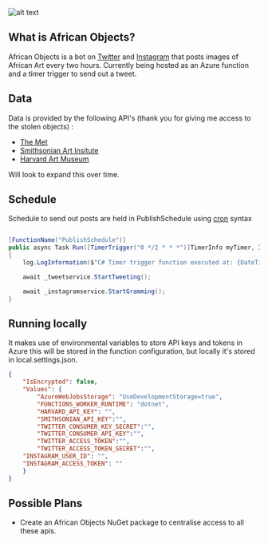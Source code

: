 
![alt text](https://pbs.twimg.com/profile_banners/1450557845359972360/1636418340/1500x500)

## What is African Objects?

African Objects is a bot on [Twitter](https://twitter.com/AfricanObjects/) and [Instagram](https://www.instagram.com/africanobjects/) that posts images of African Art every two hours. Currently being hosted as an Azure function and a timer trigger to send out a tweet.

## Data

Data is provided by the following API's (thank you for giving me access to the stolen objects) :
- [The Met](https://metmuseum.github.io/)
- [Smithsonian Art Insitute](http://edan.si.edu/openaccess/apidocs/)
- [Harvard Art Museum](https://github.com/harvardartmuseums/api-docs)

Will look to expand this over time. 

## Schedule 

Schedule to send out posts are held in PublishSchedule using [cron](https://en.wikipedia.org/wiki/Cron) syntax 

```c#

[FunctionName("PublishSchedule")]
public async Task Run([TimerTrigger("0 */2 * * *")]TimerInfo myTimer, ILogger log)
{
    log.LogInformation($"C# Timer trigger function executed at: {DateTime.Now}");

    await _tweetservice.StartTweeting();

    await _instagramservice.StartGramming();
}
```

## Running locally

It makes use of environmental variables to store API keys and tokens in Azure this will be stored in the function configuration, but locally it's stored in local.settings.json. 

```json
{
    "IsEncrypted": false,
    "Values": {
        "AzureWebJobsStorage": "UseDevelopmentStorage=true",
        "FUNCTIONS_WORKER_RUNTIME": "dotnet",
        "HARVARD_API_KEY": "",
        "SMITHSONIAN_API_KEY":"",
        "TWITTER_CONSUMER_KEY_SECRET":"",
        "TWITTER_CONSUMER_API_KEY":"",
        "TWITTER_ACCESS_TOKEN":"",
        "TWITTER_ACCESS_TOKEN_SECRET":"",
	"INSTAGRAM_USER_ID": "",
	"INSTAGRAM_ACCESS_TOKEN": ""
    }
}
```


## Possible Plans
- Create an African Objects NuGet package to centralise access to all these apis.

